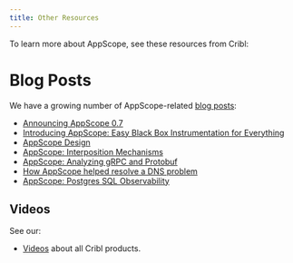 ```yaml
---
title: Other Resources
---
```


To learn more about AppScope, see these resources from Cribl:

# Blog Posts

We have a growing number of AppScope-related [blog posts](https://cribl.io/blog/?s=appscope):

- [Announcing AppScope 0.7](https://cribl.io/blog/announcing-appscope-0-7-0)
- [Introducing AppScope: Easy Black Box Instrumentation for Everything](https://cribl.io/blog/introducing-appscope-easy-black-box-instrumentation-for-everything/)
- [AppScope Design](https://cribl.io/blog/appscope-design/)
- [AppScope: Interposition Mechanisms](https://cribl.io/blog/interposition-mechanisms/)
- [AppScope: Analyzing gRPC and Protobuf](https://cribl.io/blog/analyzing-grpc-and-protobuf/)
- [How AppScope helped resolve a DNS problem](https://cribl.io/blog/how-appscope-helped-resolve-a-dns-problem/)
- [AppScope: Postgres SQL Observability](https://cribl.io/blog/appscope-postgres-sql-observability/)

## Videos

See our:

- [Videos](https://cribl.io/resources/?category=videos) about all Cribl products.